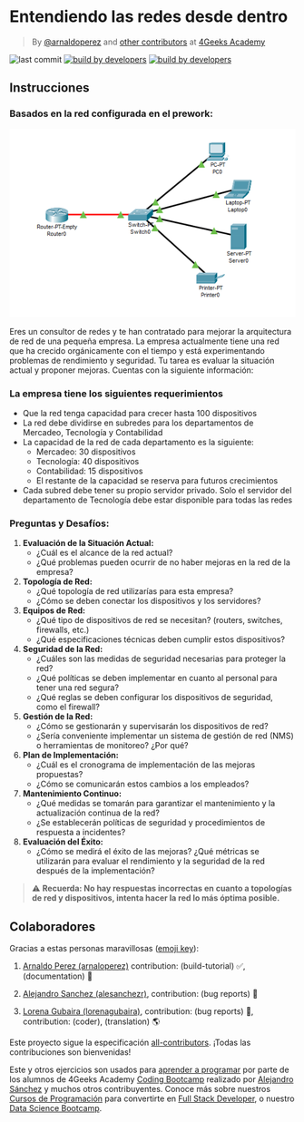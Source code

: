 # Entendiendo las redes desde dentro

<!-- hide -->
> By [@arnaldoperez](https://github.com/arnaldoperez) and [other contributors](https://github.com/4GeeksAcademy/installing-windows-on-virtual-machine/graphs/contributors) at [4Geeks Academy](https://4geeksacademy.co/)

![last commit](https://img.shields.io/github/last-commit/4geeksacademy/understanding-networks-internals)
[![build by developers](https://img.shields.io/badge/build_by-Developers-blue)](https://4geeks.com)
[![build by developers](https://img.shields.io/twitter/follow/4geeksacademy?style=social&logo=twitter)](https://twitter.com/4geeksacademy)

<!-- endhide -->

## Instrucciones

### Basados en la red configurada en el prework:

![intro network](./assets/network.png)

Eres un consultor de redes y te han contratado para mejorar la arquitectura de red de una pequeña empresa. La empresa actualmente tiene una red que ha crecido orgánicamente con el tiempo y está experimentando problemas de rendimiento y seguridad. Tu tarea es evaluar la situación actual y proponer mejoras. Cuentas con la siguiente información:

### La empresa tiene los siguientes requerimientos

- Que la red tenga capacidad para crecer hasta 100 dispositivos
- La red debe dividirse en subredes para los departamentos de Mercadeo, Tecnología y Contabilidad
- La capacidad de la red de cada departamento es la siguiente:
  - Mercadeo: 30 dispositivos
  - Tecnología: 40 dispositivos
  - Contabilidad: 15 dispositivos
  - El restante de la capacidad se reserva para futuros crecimientos
- Cada subred debe tener su propio servidor privado. Solo el servidor del departamento de Tecnología debe estar disponible para todas las redes

### Preguntas y Desafíos:

1. **Evaluación de la Situación Actual:**
    - ¿Cuál es el alcance de la red actual?
    - ¿Qué problemas pueden ocurrir de no haber mejoras en la red de la empresa?
2. **Topología de Red:**
    - ¿Qué topología de red utilizarías para esta empresa?
    - ¿Cómo se deben conectar los dispositivos y los servidores?
3. **Equipos de Red:**
    - ¿Qué tipo de dispositivos de red se necesitan? (routers, switches, firewalls, etc.)
    - ¿Qué especificaciones técnicas deben cumplir estos dispositivos?
4. **Seguridad de la Red:**
    - ¿Cuáles son las medidas de seguridad necesarias para proteger la red?
    - ¿Qué políticas se deben implementar en cuanto al personal para tener una red segura?
    - ¿Qué reglas se deben configurar los dispositivos de seguridad, como el firewall?
5. **Gestión de la Red:**
    - ¿Cómo se gestionarán y supervisarán los dispositivos de red?
    - ¿Sería conveniente implementar un sistema de gestión de red (NMS) o herramientas de monitoreo? ¿Por qué?
6. **Plan de Implementación:**
    - ¿Cuál es el cronograma de implementación de las mejoras propuestas?
    - ¿Cómo se comunicarán estos cambios a los empleados?
7. **Mantenimiento Continuo:**
    - ¿Qué medidas se tomarán para garantizar el mantenimiento y la actualización continua de la red?
    - ¿Se establecerán políticas de seguridad y procedimientos de respuesta a incidentes?
8. **Evaluación del Éxito:**
    - ¿Cómo se medirá el éxito de las mejoras? ¿Qué métricas se utilizarán para evaluar el rendimiento y la seguridad de la red después de la implementación?
    
> ⚠️ **Recuerda: No hay respuestas incorrectas en cuanto a topologías de red y dispositivos, intenta hacer la red lo más óptima posible.**

## Colaboradores

Gracias a estas personas maravillosas ([emoji key](https://github.com/kentcdodds/all-contributors#emoji-key)):

1. [Arnaldo Perez (arnaloperez)](https://github.com/arnaloperez) contribution: (build-tutorial) ✅, (documentation) 📖
  
2. [Alejandro Sanchez (alesanchezr)](https://github.com/alesanchezr),  contribution: (bug reports) 🐛

3. [Lorena Gubaira (lorenagubaira)](https://github.com/lorenagubaira), contribution: (bug reports) 🐛, contribution: (coder), (translation) 🌎

Este proyecto sigue la especificación [all-contributors](https://github.com/kentcdodds/all-contributors). ¡Todas las contribuciones son bienvenidas!

Este y otros ejercicios son usados para [aprender a programar](https://4geeksacademy.com/es/aprender-a-programar/aprender-a-programar-desde-cero) por parte de los alumnos de 4Geeks Academy [Coding Bootcamp](https://4geeksacademy.com/us/coding-bootcamp) realizado por [Alejandro Sánchez](https://twitter.com/alesanchezr) y muchos otros contribuyentes. Conoce más sobre nuestros [Cursos de Programación](https://4geeksacademy.com/es/curso-de-programacion-desde-cero?lang=es) para convertirte en [Full Stack Developer](https://4geeksacademy.com/es/coding-bootcamps/desarrollador-full-stack/?lang=es), o nuestro [Data Science Bootcamp](https://4geeksacademy.com/es/coding-bootcamps/curso-datascience-machine-learning).
